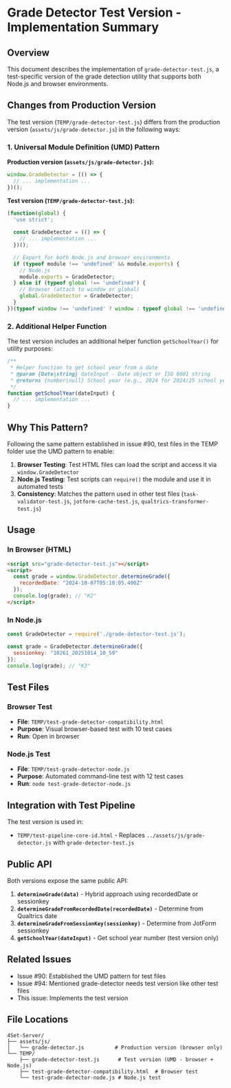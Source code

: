 # Grade Detector Test Version - Implementation Summary

## Overview

This document describes the implementation of `grade-detector-test.js`, a test-specific version of the grade detection utility that supports both Node.js and browser environments.

## Changes from Production Version

The test version (`TEMP/grade-detector-test.js`) differs from the production version (`assets/js/grade-detector.js`) in the following ways:

### 1. Universal Module Definition (UMD) Pattern

**Production version (`assets/js/grade-detector.js`):**
```javascript
window.GradeDetector = (() => {
  // ... implementation ...
})();
```

**Test version (`TEMP/grade-detector-test.js`):**
```javascript
(function(global) {
  'use strict';
  
  const GradeDetector = (() => {
    // ... implementation ...
  })();

  // Export for both Node.js and browser environments
  if (typeof module !== 'undefined' && module.exports) {
    // Node.js
    module.exports = GradeDetector;
  } else if (typeof global !== 'undefined') {
    // Browser (attach to window or global)
    global.GradeDetector = GradeDetector;
  }
})(typeof window !== 'undefined' ? window : typeof global !== 'undefined' ? global : this);
```

### 2. Additional Helper Function

The test version includes an additional helper function `getSchoolYear()` for utility purposes:

```javascript
/**
 * Helper function to get school year from a date
 * @param {Date|string} dateInput - Date object or ISO 8601 string
 * @returns {number|null} School year (e.g., 2024 for 2024/25 school year) or null if invalid
 */
function getSchoolYear(dateInput) {
  // ... implementation ...
}
```

## Why This Pattern?

Following the same pattern established in issue #90, test files in the TEMP folder use the UMD pattern to enable:

1. **Browser Testing**: Test HTML files can load the script and access it via `window.GradeDetector`
2. **Node.js Testing**: Test scripts can `require()` the module and use it in automated tests
3. **Consistency**: Matches the pattern used in other test files (`task-validator-test.js`, `jotform-cache-test.js`, `qualtrics-transformer-test.js`)

## Usage

### In Browser (HTML)

```html
<script src="grade-detector-test.js"></script>
<script>
  const grade = window.GradeDetector.determineGrade({
    recordedDate: "2024-10-07T05:10:05.400Z"
  });
  console.log(grade); // "K2"
</script>
```

### In Node.js

```javascript
const GradeDetector = require('./grade-detector-test.js');

const grade = GradeDetector.determineGrade({
  sessionkey: "10261_20251014_10_59"
});
console.log(grade); // "K3"
```

## Test Files

### Browser Test
- **File**: `TEMP/test-grade-detector-compatibility.html`
- **Purpose**: Visual browser-based test with 10 test cases
- **Run**: Open in browser

### Node.js Test
- **File**: `TEMP/test-grade-detector-node.js`
- **Purpose**: Automated command-line test with 12 test cases
- **Run**: `node test-grade-detector-node.js`

## Integration with Test Pipeline

The test version is used in:
- `TEMP/test-pipeline-core-id.html` - Replaces `../assets/js/grade-detector.js` with `grade-detector-test.js`

## Public API

Both versions expose the same public API:

1. **`determineGrade(data)`** - Hybrid approach using recordedDate or sessionkey
2. **`determineGradeFromRecordedDate(recordedDate)`** - Determine from Qualtrics date
3. **`determineGradeFromSessionKey(sessionkey)`** - Determine from JotForm sessionkey
4. **`getSchoolYear(dateInput)`** - Get school year number (test version only)

## Related Issues

- Issue #90: Established the UMD pattern for test files
- Issue #94: Mentioned grade-detector needs test version like other test files
- This issue: Implements the test version

## File Locations

```
4Set-Server/
├── assets/js/
│   └── grade-detector.js          # Production version (browser only)
└── TEMP/
    ├── grade-detector-test.js      # Test version (UMD - browser + Node.js)
    ├── test-grade-detector-compatibility.html  # Browser test
    └── test-grade-detector-node.js # Node.js test
```
